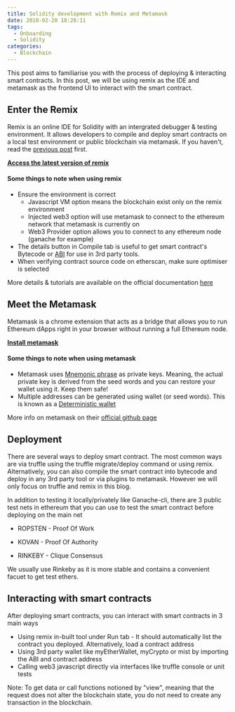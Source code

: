 ```yaml
---
title: Solidity development with Remix and Metamask
date: 2018-02-20 18:28:11
tags: 
  - Onboarding
  - Solidity
categories:
  - Blockchain
---
```


This post aims to familiarise you with the process of deploying & interacting smart contracts. In this post, we will be using remix as the IDE and metamask as the frontend UI to interact with the smart contract.

## Enter the Remix

Remix is an online IDE for Solidity with an intergrated debugger & testing environment. It allows developers to compile and deploy smart contracts on a local test environment or public blockchain via metamask. If you haven't, read the [previous post](/2018/02/20/gettings-started-on-blockchain-development/) first.

**[Access the latest version of remix](http://remix.ethereum.org/)**

#### Some things to note when using remix
* Ensure the environment is correct
  * Javascript VM option means the blockchain exist only on the remix environment
  * Injected web3 option will use metamask to connect to the ethereum network that metamask is currently on
  * Web3 Provider option allows you to connect to any ethereum node (ganache for example)
* The details button in Compile tab is useful to get smart contract's Bytecode or [ABI](https://solidity.readthedocs.io/en/develop/abi-spec.html) for use in 3rd party tools.
* When verifying contract source code on etherscan, make sure optimiser is selected

More details & tutorials are available on the official documentation [here](https://remix.readthedocs.io/en/latest/)

## Meet the Metamask
Metamask is a chrome extension that acts as a bridge that allows you to run Ethereum dApps right in your browser without running a full Ethereum node.

**[Install metamask](https://chrome.google.com/webstore/detail/metamask/nkbihfbeogaeaoehlefnkodbefgpgknn)**

#### Some things to note when using metamask
* Metamask uses [Mnemonic phrase](https://en.bitcoin.it/wiki/Mnemonic_phrase) as private keys. Meaning, the actual private key is derived from the seed words and you can restore your wallet using it. Keep them safe!
* Multiple addresses can be generated using wallet (or seed words). This is known as a [Deterministic wallet](https://en.bitcoin.it/wiki/Deterministic_wallet)

More info on metamask on their [official github page](https://github.com/MetaMask/faq/)

## Deployment

There are several ways to deploy smart contract. The most common ways are via truffle using the truffle migrate/deploy command or using remix. Alternatively, you can also compile the smart contract into bytecode and deploy in any 3rd party tool or via plugins to metamask. However we will only focus on truffle and remix in this blog.

In addition to testing it locally/privately like Ganache-cli, there are 3 public test nets in ethereum that you can use to test the smart contract before deploying on the main net

* ROPSTEN - Proof Of Work

* KOVAN - Proof Of Authority

* RINKEBY - Clique Consensus

We usually use Rinkeby as it is more stable and contains a convenient facuet to get test ethers.

## Interacting with smart contracts

After deploying smart contracts, you can interact with smart contracts in 3 main ways

* Using remix in-built tool under Run tab - It should automatically list the contract you deployed. Alternatively, load a contract address
* Using 3rd party wallet like myEtherWallet, myCrypto or mist by importing the ABI and contract address
* Calling web3 javascript directly via interfaces like truffle console or unit tests

Note: To get data or call functions notioned by "view", meaning that the request does not alter the blockchain state, you do not need to create any transaction in the blockchain.

